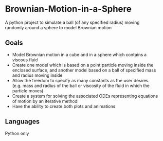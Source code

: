 # Brownian-Motion-in-a-Sphere
A python project to simulate a ball (of any specified radius) moving randomly around a sphere to model Brownian motion



## Goals
- Model Brownian motion in a cube and in a sphere which contains a viscous fluid
- Create one model which is based on a point particle moving inside the enclosed surface, and another model based on a ball of specified mass and radius moving inside 
- Allow the freedom to specify as many constants as the user desires (e.g. mass and radius of the ball or viscosity of the fluid in which the particle moves)
- Create a system for solving the associated ODEs representing equations of motion by an iterative method
- Have the ability to create both plots and animations

  
## Languages
Python only
